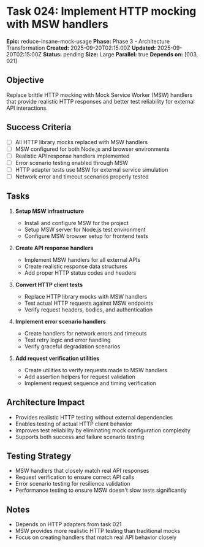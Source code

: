 # Task 024: Implement HTTP mocking with MSW handlers

**Epic:** reduce-insane-mock-usage **Phase:** Phase 3 - Architecture
Transformation **Created:** 2025-09-20T02:15:00Z **Updated:**
2025-09-20T02:15:00Z **Status:** pending **Size:** Large **Parallel:** true
**Depends on:** [003, 021]

## Objective

Replace brittle HTTP mocking with Mock Service Worker (MSW) handlers that
provide realistic HTTP responses and better test reliability for external API
interactions.

## Success Criteria

- [ ] All HTTP library mocks replaced with MSW handlers
- [ ] MSW configured for both Node.js and browser environments
- [ ] Realistic API response handlers implemented
- [ ] Error scenario testing enabled through MSW
- [ ] HTTP adapter tests use MSW for external service simulation
- [ ] Network error and timeout scenarios properly tested

## Tasks

1. **Setup MSW infrastructure**
   - Install and configure MSW for the project
   - Setup MSW server for Node.js test environment
   - Configure MSW browser setup for frontend tests

2. **Create API response handlers**
   - Implement MSW handlers for all external APIs
   - Create realistic response data structures
   - Add proper HTTP status codes and headers

3. **Convert HTTP client tests**
   - Replace HTTP library mocks with MSW handlers
   - Test actual HTTP requests against MSW endpoints
   - Verify request headers, bodies, and authentication

4. **Implement error scenario handlers**
   - Create handlers for network errors and timeouts
   - Test retry logic and error handling
   - Verify graceful degradation scenarios

5. **Add request verification utilities**
   - Create utilities to verify requests made to MSW handlers
   - Add assertion helpers for request validation
   - Implement request sequence and timing verification

## Architecture Impact

- Provides realistic HTTP testing without external dependencies
- Enables testing of actual HTTP client behavior
- Improves test reliability by eliminating mock configuration complexity
- Supports both success and failure scenario testing

## Testing Strategy

- MSW handlers that closely match real API responses
- Request verification to ensure correct API calls
- Error scenario testing for resilience validation
- Performance testing to ensure MSW doesn't slow tests significantly

## Notes

- Depends on HTTP adapters from task 021
- MSW provides more realistic HTTP testing than traditional mocks
- Focus on creating handlers that match real API behavior closely
